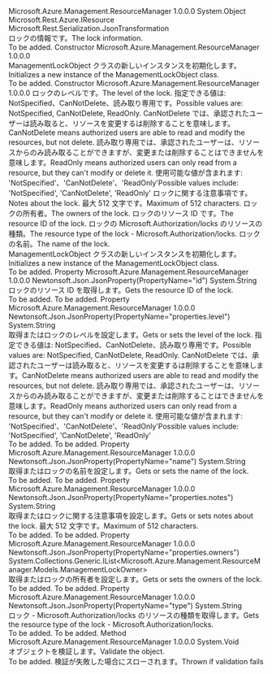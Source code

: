 <Type Name="ManagementLockObject" FullName="Microsoft.Azure.Management.ResourceManager.Models.ManagementLockObject">
  <TypeSignature Language="C#" Value="public class ManagementLockObject : Microsoft.Rest.Azure.IResource" />
  <TypeSignature Language="ILAsm" Value=".class public auto ansi beforefieldinit ManagementLockObject extends System.Object implements class Microsoft.Rest.Azure.IResource" />
  <TypeSignature Language="DocId" Value="T:Microsoft.Azure.Management.ResourceManager.Models.ManagementLockObject" />
  <TypeSignature Language="VB.NET" Value="Public Class ManagementLockObject&#xA;Implements IResource" />
  <TypeSignature Language="F#" Value="type ManagementLockObject = class&#xA;    interface IResource" />
  <AssemblyInfo>
    <AssemblyName>Microsoft.Azure.Management.ResourceManager</AssemblyName>
    <AssemblyVersion>1.0.0.0</AssemblyVersion>
  </AssemblyInfo>
  <Base>
    <BaseTypeName>System.Object</BaseTypeName>
  </Base>
  <Interfaces>
    <Interface>
      <InterfaceName>Microsoft.Rest.Azure.IResource</InterfaceName>
    </Interface>
  </Interfaces>
  <Attributes>
    <Attribute>
      <AttributeName>Microsoft.Rest.Serialization.JsonTransformation</AttributeName>
    </Attribute>
  </Attributes>
  <Docs>
    <summary>
            <span data-ttu-id="d466b-101">ロックの情報です。</span><span class="sxs-lookup"><span data-stu-id="d466b-101">The lock information.</span></span>
            </summary>
    <remarks>To be added.</remarks>
  </Docs>
  <Members>
    <Member MemberName=".ctor">
      <MemberSignature Language="C#" Value="public ManagementLockObject ();" />
      <MemberSignature Language="ILAsm" Value=".method public hidebysig specialname rtspecialname instance void .ctor() cil managed" />
      <MemberSignature Language="DocId" Value="M:Microsoft.Azure.Management.ResourceManager.Models.ManagementLockObject.#ctor" />
      <MemberSignature Language="VB.NET" Value="Public Sub New ()" />
      <MemberType>Constructor</MemberType>
      <AssemblyInfo>
        <AssemblyName>Microsoft.Azure.Management.ResourceManager</AssemblyName>
        <AssemblyVersion>1.0.0.0</AssemblyVersion>
      </AssemblyInfo>
      <Parameters />
      <Docs>
        <summary>
            <span data-ttu-id="d466b-102">ManagementLockObject クラスの新しいインスタンスを初期化します。</span><span class="sxs-lookup"><span data-stu-id="d466b-102">Initializes a new instance of the ManagementLockObject class.</span></span>
            </summary>
        <remarks>To be added.</remarks>
      </Docs>
    </Member>
    <Member MemberName=".ctor">
      <MemberSignature Language="C#" Value="public ManagementLockObject (string level, string notes = null, System.Collections.Generic.IList&lt;Microsoft.Azure.Management.ResourceManager.Models.ManagementLockOwner&gt; owners = null, string id = null, string type = null, string name = null);" />
      <MemberSignature Language="ILAsm" Value=".method public hidebysig specialname rtspecialname instance void .ctor(string level, string notes, class System.Collections.Generic.IList`1&lt;class Microsoft.Azure.Management.ResourceManager.Models.ManagementLockOwner&gt; owners, string id, string type, string name) cil managed" />
      <MemberSignature Language="DocId" Value="M:Microsoft.Azure.Management.ResourceManager.Models.ManagementLockObject.#ctor(System.String,System.String,System.Collections.Generic.IList{Microsoft.Azure.Management.ResourceManager.Models.ManagementLockOwner},System.String,System.String,System.String)" />
      <MemberSignature Language="VB.NET" Value="Public Sub New (level As String, Optional notes As String = null, Optional owners As IList(Of ManagementLockOwner) = null, Optional id As String = null, Optional type As String = null, Optional name As String = null)" />
      <MemberSignature Language="F#" Value="new Microsoft.Azure.Management.ResourceManager.Models.ManagementLockObject : string * string * System.Collections.Generic.IList&lt;Microsoft.Azure.Management.ResourceManager.Models.ManagementLockOwner&gt; * string * string * string -&gt; Microsoft.Azure.Management.ResourceManager.Models.ManagementLockObject" Usage="new Microsoft.Azure.Management.ResourceManager.Models.ManagementLockObject (level, notes, owners, id, type, name)" />
      <MemberType>Constructor</MemberType>
      <AssemblyInfo>
        <AssemblyName>Microsoft.Azure.Management.ResourceManager</AssemblyName>
        <AssemblyVersion>1.0.0.0</AssemblyVersion>
      </AssemblyInfo>
      <Parameters>
        <Parameter Name="level" Type="System.String" />
        <Parameter Name="notes" Type="System.String" />
        <Parameter Name="owners" Type="System.Collections.Generic.IList&lt;Microsoft.Azure.Management.ResourceManager.Models.ManagementLockOwner&gt;" />
        <Parameter Name="id" Type="System.String" />
        <Parameter Name="type" Type="System.String" />
        <Parameter Name="name" Type="System.String" />
      </Parameters>
      <Docs>
        <param name="level"><span data-ttu-id="d466b-103">ロックのレベルです。</span><span class="sxs-lookup"><span data-stu-id="d466b-103">The level of the lock.</span></span> <span data-ttu-id="d466b-104">指定できる値は: NotSpecified、CanNotDelete、読み取り専用です。</span><span class="sxs-lookup"><span data-stu-id="d466b-104">Possible values are: NotSpecified, CanNotDelete, ReadOnly.</span></span> <span data-ttu-id="d466b-105">CanNotDelete では、承認されたユーザーは読み取ると、リソースを変更するは削除することを意味します。</span><span class="sxs-lookup"><span data-stu-id="d466b-105">CanNotDelete means authorized users are able to read and modify the resources, but not delete.</span></span>
            <span data-ttu-id="d466b-106">読み取り専用では、承認されたユーザーは、リソースからのみ読み取ることができますが、変更または削除することはできませんを意味します。</span><span class="sxs-lookup"><span data-stu-id="d466b-106">ReadOnly means authorized users can only read from a resource, but they can't modify or delete it.</span></span> <span data-ttu-id="d466b-107">使用可能な値が含まれます: 'NotSpecified'、'CanNotDelete'、'ReadOnly'</span><span class="sxs-lookup"><span data-stu-id="d466b-107">Possible values include: 'NotSpecified', 'CanNotDelete', 'ReadOnly'</span></span></param>
        <param name="notes"><span data-ttu-id="d466b-108">ロックに関する注意事項です。</span><span class="sxs-lookup"><span data-stu-id="d466b-108">Notes about the lock.</span></span> <span data-ttu-id="d466b-109">最大 512 文字です。</span><span class="sxs-lookup"><span data-stu-id="d466b-109">Maximum of 512 characters.</span></span></param>
        <param name="owners"><span data-ttu-id="d466b-110">ロックの所有者。</span><span class="sxs-lookup"><span data-stu-id="d466b-110">The owners of the lock.</span></span></param>
        <param name="id"><span data-ttu-id="d466b-111">ロックのリソース ID です。</span><span class="sxs-lookup"><span data-stu-id="d466b-111">The resource ID of the lock.</span></span></param>
        <param name="type"><span data-ttu-id="d466b-112">ロックの Microsoft.Authorization/locks のリソースの種類。</span><span class="sxs-lookup"><span data-stu-id="d466b-112">The resource type of the lock - Microsoft.Authorization/locks.</span></span></param>
        <param name="name"><span data-ttu-id="d466b-113">ロックの名前。</span><span class="sxs-lookup"><span data-stu-id="d466b-113">The name of the lock.</span></span></param>
        <summary>
            <span data-ttu-id="d466b-114">ManagementLockObject クラスの新しいインスタンスを初期化します。</span><span class="sxs-lookup"><span data-stu-id="d466b-114">Initializes a new instance of the ManagementLockObject class.</span></span>
            </summary>
        <remarks>To be added.</remarks>
      </Docs>
    </Member>
    <Member MemberName="Id">
      <MemberSignature Language="C#" Value="public string Id { get; }" />
      <MemberSignature Language="ILAsm" Value=".property instance string Id" />
      <MemberSignature Language="DocId" Value="P:Microsoft.Azure.Management.ResourceManager.Models.ManagementLockObject.Id" />
      <MemberSignature Language="VB.NET" Value="Public ReadOnly Property Id As String" />
      <MemberSignature Language="F#" Value="member this.Id : string" Usage="Microsoft.Azure.Management.ResourceManager.Models.ManagementLockObject.Id" />
      <MemberType>Property</MemberType>
      <AssemblyInfo>
        <AssemblyName>Microsoft.Azure.Management.ResourceManager</AssemblyName>
        <AssemblyVersion>1.0.0.0</AssemblyVersion>
      </AssemblyInfo>
      <Attributes>
        <Attribute>
          <AttributeName>Newtonsoft.Json.JsonProperty(PropertyName="id")</AttributeName>
        </Attribute>
      </Attributes>
      <ReturnValue>
        <ReturnType>System.String</ReturnType>
      </ReturnValue>
      <Docs>
        <summary>
            <span data-ttu-id="d466b-115">ロックのリソース ID を取得します。</span><span class="sxs-lookup"><span data-stu-id="d466b-115">Gets the resource ID of the lock.</span></span>
            </summary>
        <value>To be added.</value>
        <remarks>To be added.</remarks>
      </Docs>
    </Member>
    <Member MemberName="Level">
      <MemberSignature Language="C#" Value="public string Level { get; set; }" />
      <MemberSignature Language="ILAsm" Value=".property instance string Level" />
      <MemberSignature Language="DocId" Value="P:Microsoft.Azure.Management.ResourceManager.Models.ManagementLockObject.Level" />
      <MemberSignature Language="VB.NET" Value="Public Property Level As String" />
      <MemberSignature Language="F#" Value="member this.Level : string with get, set" Usage="Microsoft.Azure.Management.ResourceManager.Models.ManagementLockObject.Level" />
      <MemberType>Property</MemberType>
      <AssemblyInfo>
        <AssemblyName>Microsoft.Azure.Management.ResourceManager</AssemblyName>
        <AssemblyVersion>1.0.0.0</AssemblyVersion>
      </AssemblyInfo>
      <Attributes>
        <Attribute>
          <AttributeName>Newtonsoft.Json.JsonProperty(PropertyName="properties.level")</AttributeName>
        </Attribute>
      </Attributes>
      <ReturnValue>
        <ReturnType>System.String</ReturnType>
      </ReturnValue>
      <Docs>
        <summary>
            <span data-ttu-id="d466b-116">取得またはロックのレベルを設定します。</span><span class="sxs-lookup"><span data-stu-id="d466b-116">Gets or sets the level of the lock.</span></span> <span data-ttu-id="d466b-117">指定できる値は: NotSpecified、CanNotDelete、読み取り専用です。</span><span class="sxs-lookup"><span data-stu-id="d466b-117">Possible values are: NotSpecified, CanNotDelete, ReadOnly.</span></span> <span data-ttu-id="d466b-118">CanNotDelete では、承認されたユーザーは読み取ると、リソースを変更するは削除することを意味します。</span><span class="sxs-lookup"><span data-stu-id="d466b-118">CanNotDelete means authorized users are able to read and modify the resources, but not delete.</span></span>
            <span data-ttu-id="d466b-119">読み取り専用では、承認されたユーザーは、リソースからのみ読み取ることができますが、変更または削除することはできませんを意味します。</span><span class="sxs-lookup"><span data-stu-id="d466b-119">ReadOnly means authorized users can only read from a resource, but they can't modify or delete it.</span></span> <span data-ttu-id="d466b-120">使用可能な値が含まれます: 'NotSpecified'、'CanNotDelete'、'ReadOnly'</span><span class="sxs-lookup"><span data-stu-id="d466b-120">Possible values include: 'NotSpecified', 'CanNotDelete', 'ReadOnly'</span></span>
            </summary>
        <value>To be added.</value>
        <remarks>To be added.</remarks>
      </Docs>
    </Member>
    <Member MemberName="Name">
      <MemberSignature Language="C#" Value="public string Name { get; set; }" />
      <MemberSignature Language="ILAsm" Value=".property instance string Name" />
      <MemberSignature Language="DocId" Value="P:Microsoft.Azure.Management.ResourceManager.Models.ManagementLockObject.Name" />
      <MemberSignature Language="VB.NET" Value="Public Property Name As String" />
      <MemberSignature Language="F#" Value="member this.Name : string with get, set" Usage="Microsoft.Azure.Management.ResourceManager.Models.ManagementLockObject.Name" />
      <MemberType>Property</MemberType>
      <AssemblyInfo>
        <AssemblyName>Microsoft.Azure.Management.ResourceManager</AssemblyName>
        <AssemblyVersion>1.0.0.0</AssemblyVersion>
      </AssemblyInfo>
      <Attributes>
        <Attribute>
          <AttributeName>Newtonsoft.Json.JsonProperty(PropertyName="name")</AttributeName>
        </Attribute>
      </Attributes>
      <ReturnValue>
        <ReturnType>System.String</ReturnType>
      </ReturnValue>
      <Docs>
        <summary>
            <span data-ttu-id="d466b-121">取得またはロックの名前を設定します。</span><span class="sxs-lookup"><span data-stu-id="d466b-121">Gets or sets the name of the lock.</span></span>
            </summary>
        <value>To be added.</value>
        <remarks>To be added.</remarks>
      </Docs>
    </Member>
    <Member MemberName="Notes">
      <MemberSignature Language="C#" Value="public string Notes { get; set; }" />
      <MemberSignature Language="ILAsm" Value=".property instance string Notes" />
      <MemberSignature Language="DocId" Value="P:Microsoft.Azure.Management.ResourceManager.Models.ManagementLockObject.Notes" />
      <MemberSignature Language="VB.NET" Value="Public Property Notes As String" />
      <MemberSignature Language="F#" Value="member this.Notes : string with get, set" Usage="Microsoft.Azure.Management.ResourceManager.Models.ManagementLockObject.Notes" />
      <MemberType>Property</MemberType>
      <AssemblyInfo>
        <AssemblyName>Microsoft.Azure.Management.ResourceManager</AssemblyName>
        <AssemblyVersion>1.0.0.0</AssemblyVersion>
      </AssemblyInfo>
      <Attributes>
        <Attribute>
          <AttributeName>Newtonsoft.Json.JsonProperty(PropertyName="properties.notes")</AttributeName>
        </Attribute>
      </Attributes>
      <ReturnValue>
        <ReturnType>System.String</ReturnType>
      </ReturnValue>
      <Docs>
        <summary>
            <span data-ttu-id="d466b-122">取得またはロックに関する注意事項を設定します。</span><span class="sxs-lookup"><span data-stu-id="d466b-122">Gets or sets notes about the lock.</span></span> <span data-ttu-id="d466b-123">最大 512 文字です。</span><span class="sxs-lookup"><span data-stu-id="d466b-123">Maximum of 512 characters.</span></span>
            </summary>
        <value>To be added.</value>
        <remarks>To be added.</remarks>
      </Docs>
    </Member>
    <Member MemberName="Owners">
      <MemberSignature Language="C#" Value="public System.Collections.Generic.IList&lt;Microsoft.Azure.Management.ResourceManager.Models.ManagementLockOwner&gt; Owners { get; set; }" />
      <MemberSignature Language="ILAsm" Value=".property instance class System.Collections.Generic.IList`1&lt;class Microsoft.Azure.Management.ResourceManager.Models.ManagementLockOwner&gt; Owners" />
      <MemberSignature Language="DocId" Value="P:Microsoft.Azure.Management.ResourceManager.Models.ManagementLockObject.Owners" />
      <MemberSignature Language="VB.NET" Value="Public Property Owners As IList(Of ManagementLockOwner)" />
      <MemberSignature Language="F#" Value="member this.Owners : System.Collections.Generic.IList&lt;Microsoft.Azure.Management.ResourceManager.Models.ManagementLockOwner&gt; with get, set" Usage="Microsoft.Azure.Management.ResourceManager.Models.ManagementLockObject.Owners" />
      <MemberType>Property</MemberType>
      <AssemblyInfo>
        <AssemblyName>Microsoft.Azure.Management.ResourceManager</AssemblyName>
        <AssemblyVersion>1.0.0.0</AssemblyVersion>
      </AssemblyInfo>
      <Attributes>
        <Attribute>
          <AttributeName>Newtonsoft.Json.JsonProperty(PropertyName="properties.owners")</AttributeName>
        </Attribute>
      </Attributes>
      <ReturnValue>
        <ReturnType>System.Collections.Generic.IList&lt;Microsoft.Azure.Management.ResourceManager.Models.ManagementLockOwner&gt;</ReturnType>
      </ReturnValue>
      <Docs>
        <summary>
            <span data-ttu-id="d466b-124">取得またはロックの所有者を設定します。</span><span class="sxs-lookup"><span data-stu-id="d466b-124">Gets or sets the owners of the lock.</span></span>
            </summary>
        <value>To be added.</value>
        <remarks>To be added.</remarks>
      </Docs>
    </Member>
    <Member MemberName="Type">
      <MemberSignature Language="C#" Value="public string Type { get; }" />
      <MemberSignature Language="ILAsm" Value=".property instance string Type" />
      <MemberSignature Language="DocId" Value="P:Microsoft.Azure.Management.ResourceManager.Models.ManagementLockObject.Type" />
      <MemberSignature Language="VB.NET" Value="Public ReadOnly Property Type As String" />
      <MemberSignature Language="F#" Value="member this.Type : string" Usage="Microsoft.Azure.Management.ResourceManager.Models.ManagementLockObject.Type" />
      <MemberType>Property</MemberType>
      <AssemblyInfo>
        <AssemblyName>Microsoft.Azure.Management.ResourceManager</AssemblyName>
        <AssemblyVersion>1.0.0.0</AssemblyVersion>
      </AssemblyInfo>
      <Attributes>
        <Attribute>
          <AttributeName>Newtonsoft.Json.JsonProperty(PropertyName="type")</AttributeName>
        </Attribute>
      </Attributes>
      <ReturnValue>
        <ReturnType>System.String</ReturnType>
      </ReturnValue>
      <Docs>
        <summary>
            <span data-ttu-id="d466b-125">ロック - Microsoft.Authorization/locks のリソースの種類を取得します。</span><span class="sxs-lookup"><span data-stu-id="d466b-125">Gets the resource type of the lock - Microsoft.Authorization/locks.</span></span>
            </summary>
        <value>To be added.</value>
        <remarks>To be added.</remarks>
      </Docs>
    </Member>
    <Member MemberName="Validate">
      <MemberSignature Language="C#" Value="public virtual void Validate ();" />
      <MemberSignature Language="ILAsm" Value=".method public hidebysig newslot virtual instance void Validate() cil managed" />
      <MemberSignature Language="DocId" Value="M:Microsoft.Azure.Management.ResourceManager.Models.ManagementLockObject.Validate" />
      <MemberSignature Language="VB.NET" Value="Public Overridable Sub Validate ()" />
      <MemberSignature Language="F#" Value="abstract member Validate : unit -&gt; unit&#xA;override this.Validate : unit -&gt; unit" Usage="managementLockObject.Validate " />
      <MemberType>Method</MemberType>
      <AssemblyInfo>
        <AssemblyName>Microsoft.Azure.Management.ResourceManager</AssemblyName>
        <AssemblyVersion>1.0.0.0</AssemblyVersion>
      </AssemblyInfo>
      <ReturnValue>
        <ReturnType>System.Void</ReturnType>
      </ReturnValue>
      <Parameters />
      <Docs>
        <summary>
            <span data-ttu-id="d466b-126">オブジェクトを検証します。</span><span class="sxs-lookup"><span data-stu-id="d466b-126">Validate the object.</span></span>
            </summary>
        <remarks>To be added.</remarks>
        <exception cref="T:Microsoft.Rest.ValidationException">
            <span data-ttu-id="d466b-127">検証が失敗した場合にスローされます。</span><span class="sxs-lookup"><span data-stu-id="d466b-127">Thrown if validation fails</span></span>
            </exception>
      </Docs>
    </Member>
  </Members>
</Type>